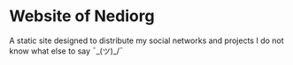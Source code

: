 # Website of Nediorg
A static site designed to distribute my social networks and projects
I do not know what else to say ¯\_(ツ)_/¯
